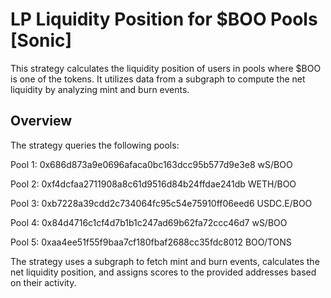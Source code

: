 # LP Liquidity Position for $BOO Pools [Sonic]
This strategy calculates the liquidity position of users in pools where $BOO is one of the tokens. It utilizes data from a subgraph to compute the net liquidity by analyzing mint and burn events.

## Overview
The strategy queries the following pools:

Pool 1: 0x686d873a9e0696afaca0bc163dcc95b577d9e3e8  wS/BOO

Pool 2: 0xf4dcfaa2711908a8c61d9516d84b24ffdae241db  WETH/BOO

Pool 3: 0xb7228a39cdd2c734064fc95c54e75910ff06eed6  USDC.E/BOO

Pool 4: 0x84d4716c1cf4d7b1b1c247ad69b62fa72ccc46d7  wS/BOO

Pool 5: 0xaa4ee51f55f9baa7cf180fbaf2688cc35fdc8012  BOO/TONS

The strategy uses a subgraph to fetch mint and burn events, calculates the net liquidity position, and assigns scores to the provided addresses based on their activity.